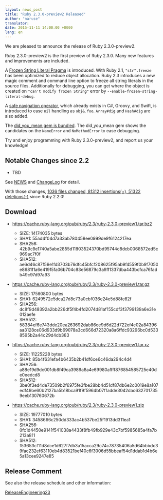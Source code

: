 ```yaml
---
layout: news_post
title: "Ruby 2.3.0-preview2 Released"
author: "naruse"
translator:
date: 2015-11-11 14:00:00 +0000
lang: en
---
```


We are pleased to announce the release of Ruby 2.3.0-preview2.

Ruby 2.3.0-preview2 is the first preview of Ruby 2.3.0.
Many new features and improvements are included.

A [Frozen String Literal Pragma](https://bugs.ruby-lang.org/issues/11473)
is introduced.
With Ruby 2.1, `"str".freeze` has been optimized to reduce object allocation.
Ruby 2.3 introduces a new magic comment and command line option to
freeze all string literals in the source files.
Additionally for debugging, you can get where the object is created on
`"can't modify frozen String"` error by
`--enable-frozen-string-literal-debug`.

A [safe navigation operator](https://bugs.ruby-lang.org/issues/11537),
which already exists in C#, Groovy, and Swift, is introduced to ease
`nil` handling as `obj&.foo`. `Array#dig` and `Hash#dig` are also added.

The [did_you_mean gem is bundled](https://bugs.ruby-lang.org/issues/11252).
The did_you_mean gem
shows the candidates on the `NameError` and `NoMethodError` to ease
debugging.

Try and enjoy programming with Ruby 2.3.0-preview2, and report us your
knowledge!

## Notable Changes since 2.2

* TBD

See [NEWS](https://github.com/ruby/ruby/blob/v2_3_0_preview2/NEWS) and
[ChangeLog](https://github.com/ruby/ruby/blob/v2_3_0_preview2/ChangeLog)
for detail.

With those changes, [1036 files changed, 81312 insertions(+), 51322 deletions(-)](https://github.com/ruby/ruby/compare/v2_2_0...v2_3_0_preview2) since Ruby 2.2.0!

## Download

* <https://cache.ruby-lang.org/pub/ruby/2.3/ruby-2.3.0-preview1.tar.bz2>

  * SIZE:   14174035 bytes
  * SHA1:   55ad4f04d7a33ab780458ee0999de9f6124217ea
  * SHA256: 42b9c9e1740a5abe2855d11803524370bd95744c8dcb0068572ed5c969ac7f0f
  * SHA512: ae6d46c87f59e1fd3703b76dfc45bfcf208625f95ab9f4559f0b9f7050e8681f1a6e419f5fa06b704c83e56879c3a9ff1337dba443bcfca76fadb49c97d97a93

* <https://cache.ruby-lang.org/pub/ruby/2.3/ruby-2.3.0-preview1.tar.gz>

  * SIZE:   17560800 bytes
  * SHA1:   6249572e5dca27d8c73a0cbf036e24e5d88fe82f
  * SHA256: dc8f9d48392a2bb226df5f4b4fd2074d81af155cdf3f3799139a6e31e012aefe
  * SHA512: 58384ef6e743dde20ea263692dab86ce9d6d22d722ef4c02a84396aa3128ce06d933d9b69078a3cd666d72320a8a6ffdc93296bc0d5338595b2a44c29d4db383

* <https://cache.ruby-lang.org/pub/ruby/2.3/ruby-2.3.0-preview1.tar.xz>

  * SIZE:   11225228 bytes
  * SHA1:   85b4f631efa4b6435b2b41df6ce6c46da294c4d4
  * SHA256: a88e19d9dc001db8f49ca3986a8a4e69980affff876854585725e40de0eedcd8
  * SHA512: 3be0f3ed4de73509b2f6975fe3fbe28bb4d51df87db6e2c0019e8a107edf49be60b2127ba5b18bca91f9f5964b07f1adde3042dac6327017359eeb130760672b

* <https://cache.ruby-lang.org/pub/ruby/2.3/ruby-2.3.0-preview1.zip>

  * SIZE:   19777010 bytes
  * SHA1:   3458666c250dd333ac4b537be25f1913dd311ea1
  * SHA256: 0fc1d4450e9141f541038a4433f8fb49fb929e43c7bf5985685a4fa7b213a811
  * SHA512: f53653cf11d8dce1d627f7db3a15acca29c74c78735406a5d64bbbdc39fac232ef63110eb4d83521bef40c6f3006d55bbeaf54d1ddab1d4b6e5a13cee9247e85

## Release Comment

See also the release schedule and other information:

[ReleaseEngineering23](https://bugs.ruby-lang.org/projects/ruby-trunk/wiki/ReleaseEngineering23)
